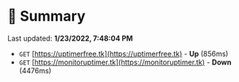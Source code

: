 # 📖 Summary
Last updated: **1/23/2022, 7:48:04 PM**

- `GET` [https://uptimerfree.tk](https://uptimerfree.tk) - **Up** (856ms)
- `GET` [https://monitoruptimer.tk](https://monitoruptimer.tk) - **Down** (4476ms)
